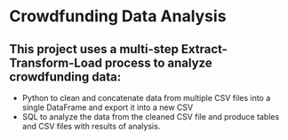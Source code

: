 # **Crowdfunding Data Analysis**
## This project uses a multi-step Extract-Transform-Load process to analyze crowdfunding data: 
* Python to clean and concatenate data from multiple CSV files into a single DataFrame and export it into a new CSV
* SQL to analyze the data from the cleaned CSV file and produce tables and CSV files with results of analysis. 
